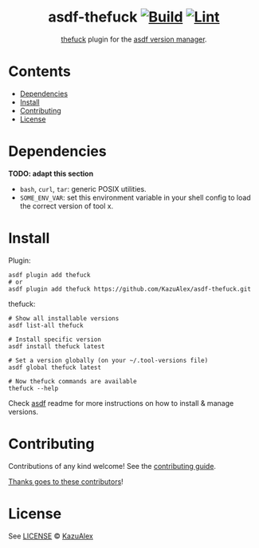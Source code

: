 <div align="center">

# asdf-thefuck [![Build](https://github.com/KazuAlex/asdf-thefuck/actions/workflows/build.yml/badge.svg)](https://github.com/KazuAlex/asdf-thefuck/actions/workflows/build.yml) [![Lint](https://github.com/KazuAlex/asdf-thefuck/actions/workflows/lint.yml/badge.svg)](https://github.com/KazuAlex/asdf-thefuck/actions/workflows/lint.yml)


[thefuck](https://gitlab.com/KazuAlex/asdf-thefuck) plugin for the [asdf version manager](https://asdf-vm.com).

</div>

# Contents

- [Dependencies](#dependencies)
- [Install](#install)
- [Contributing](#contributing)
- [License](#license)

# Dependencies

**TODO: adapt this section**

- `bash`, `curl`, `tar`: generic POSIX utilities.
- `SOME_ENV_VAR`: set this environment variable in your shell config to load the correct version of tool x.

# Install

Plugin:

```shell
asdf plugin add thefuck
# or
asdf plugin add thefuck https://github.com/KazuAlex/asdf-thefuck.git
```

thefuck:

```shell
# Show all installable versions
asdf list-all thefuck

# Install specific version
asdf install thefuck latest

# Set a version globally (on your ~/.tool-versions file)
asdf global thefuck latest

# Now thefuck commands are available
thefuck --help
```

Check [asdf](https://github.com/asdf-vm/asdf) readme for more instructions on how to
install & manage versions.

# Contributing

Contributions of any kind welcome! See the [contributing guide](contributing.md).

[Thanks goes to these contributors](https://github.com/KazuAlex/asdf-thefuck/graphs/contributors)!

# License

See [LICENSE](LICENSE) © [KazuAlex](https://github.com/KazuAlex/)
